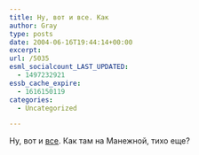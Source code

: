 ```yaml
---
title: Ну, вот и все. Как
author: Gray
type: posts
date: 2004-06-16T19:44:14+00:00
excerpt:
url: /5035
esml_socialcount_LAST_UPDATED:
  - 1497232921
essb_cache_expire:
  - 1616150119
categories:
  - Uncategorized

---
```








Ну, вот и <a href="http://www.euro04.ru/news/2004/06/17_72949.shtml" target="_blank">все</a>. Как там на Манежной, тихо еще?